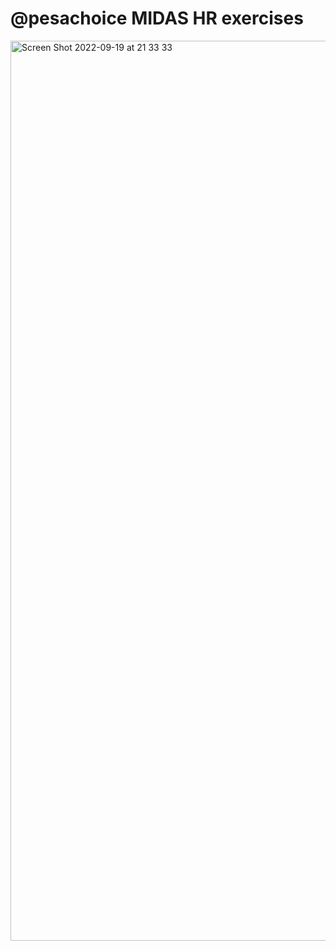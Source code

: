 # @pesachoice MIDAS HR exercises

<img width="1440" alt="Screen Shot 2022-09-19 at 21 33 33" src="https://user-images.githubusercontent.com/59208992/191104498-dd60e66a-d136-45d1-8640-4353aa6f1319.png">
